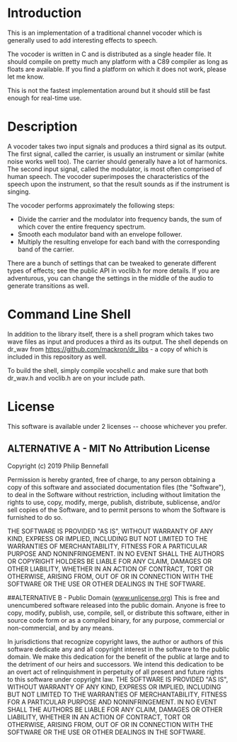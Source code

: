 # Introduction
This is an implementation of a traditional channel vocoder which is generally used to add interesting effects to speech.


The vocoder is written in C and is distributed as a single header file. It should compile on pretty much any platform with a C89 compiler as long as floats are available. If you find a platform on which it does not work, please let me know.


This is not the fastest implementation around but it should still be fast enough for real-time use.

# Description
A vocoder takes two input signals and produces a third signal as its output. The first signal, called the carrier, is usually an instrument or similar (white noise works well too). The carrier should generally have a lot of harmonics. The second input signal, called the modulator, is most often comprised of human speech. The vocoder superimposes the characteristics of the speech upon the instrument, so that the result sounds as if the instrument is singing.


The vocoder performs approximately the following steps:
* Divide the carrier and the modulator into frequency bands, the sum of which cover the entire frequency spectrum.
* Smooth each modulator band with an envelope follower.
* Multiply the resulting envelope for each band with the corresponding band of the carrier.


There are a bunch of settings that can be tweaked to generate different types of effects; see the public API in voclib.h for more details. If you are adventurous, you can change the settings in the middle of the audio to generate transitions as well.

# Command Line Shell
In addition to the library itself, there is a shell program which takes two wave files as input and produces a third as its output. The shell depends on dr_wav from https://github.com/mackron/dr_libs - a copy of which is included in this repository as well.


To build the shell, simply compile vocshell.c and make sure that both dr_wav.h and voclib.h are on your include path.

# License
This software is available under 2 licenses -- choose whichever you prefer.

## ALTERNATIVE A - MIT No Attribution License
Copyright (c) 2019 Philip Bennefall

Permission is hereby granted, free of charge, to any person obtaining a copy of
this software and associated documentation files (the "Software"), to deal in
the Software without restriction, including without limitation the rights to
use, copy, modify, merge, publish, distribute, sublicense, and/or sell copies
of the Software, and to permit persons to whom the Software is furnished to do
so.


THE SOFTWARE IS PROVIDED "AS IS", WITHOUT WARRANTY OF ANY KIND, EXPRESS OR
IMPLIED, INCLUDING BUT NOT LIMITED TO THE WARRANTIES OF MERCHANTABILITY,
FITNESS FOR A PARTICULAR PURPOSE AND NONINFRINGEMENT. IN NO EVENT SHALL THE
AUTHORS OR COPYRIGHT HOLDERS BE LIABLE FOR ANY CLAIM, DAMAGES OR OTHER
LIABILITY, WHETHER IN AN ACTION OF CONTRACT, TORT OR OTHERWISE, ARISING FROM,
OUT OF OR IN CONNECTION WITH THE SOFTWARE OR THE USE OR OTHER DEALINGS IN THE
SOFTWARE.

##ALTERNATIVE B - Public Domain (www.unlicense.org)
This is free and unencumbered software released into the public domain.
Anyone is free to copy, modify, publish, use, compile, sell, or distribute this
software, either in source code form or as a compiled binary, for any purpose,
commercial or non-commercial, and by any means.


In jurisdictions that recognize copyright laws, the author or authors of this
software dedicate any and all copyright interest in the software to the public
domain. We make this dedication for the benefit of the public at large and to
the detriment of our heirs and successors. We intend this dedication to be an
overt act of relinquishment in perpetuity of all present and future rights to
this software under copyright law.
THE SOFTWARE IS PROVIDED "AS IS", WITHOUT WARRANTY OF ANY KIND, EXPRESS OR
IMPLIED, INCLUDING BUT NOT LIMITED TO THE WARRANTIES OF MERCHANTABILITY,
FITNESS FOR A PARTICULAR PURPOSE AND NONINFRINGEMENT. IN NO EVENT SHALL THE
AUTHORS BE LIABLE FOR ANY CLAIM, DAMAGES OR OTHER LIABILITY, WHETHER IN AN
ACTION OF CONTRACT, TORT OR OTHERWISE, ARISING FROM, OUT OF OR IN CONNECTION
WITH THE SOFTWARE OR THE USE OR OTHER DEALINGS IN THE SOFTWARE.
